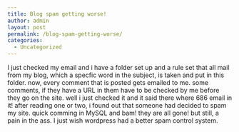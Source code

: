 ```yaml
---
title: Blog spam getting worse!
author: admin
layout: post
permalink: /blog-spam-getting-worse/
categories:
  - Uncategorized
---
```

I just checked my email and i have a folder set up and a rule set that all mail from my blog, which a specfic word in the subject, is taken and put in this folder. now, every comment that is posted gets emailed to me. some comments, if they have a URL in them have to be checked by me before they go on the site. well i just checked it and it said there where 686 email in it! after reading one or two, i found out that someone had decided to spam my site. quick comming in MySQL and bam! they are all gone! but still, a pain in the ass. I just wish wordpress had a better spam control system.
